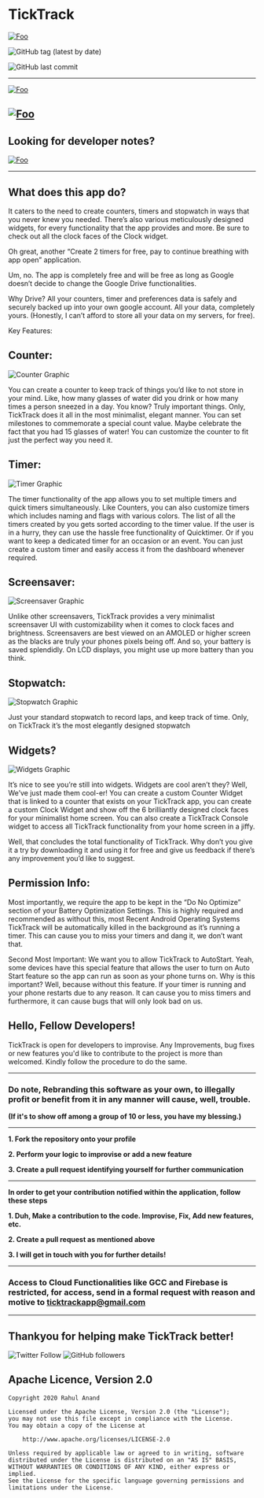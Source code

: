 # TickTrack 

<a href="https://github.com/theflopguy/TickTrack/blob/master/LICENSE.txt" rel="License">![Foo](https://img.shields.io/github/license/theflopguy/TickTrack?style=for-the-badge )</a>

![GitHub tag (latest by date)](https://img.shields.io/github/v/tag/theflopguy/ticktrack?label=Current%20Release&style=for-the-badge)

![GitHub last commit](https://img.shields.io/github/last-commit/theflopguy/ticktrack?style=for-the-badge)

----
<a href="https://play.google.com/store/apps/details?id=com.theflopguyproductions.ticktrack" rel="Playstore Graphic">![Foo](https://github.com/theflopguy/TickTrack/blob/master/images/Playstore%20Feature%20Graphics.jpg )</a>

<a href="https://play.google.com/store/apps/details?id=com.theflopguyproductions.ticktrack" rel="Download now">![Foo](https://img.shields.io/badge/Get%20it%20on%20Playstore-Now-blue?style=for-the-badge)</a>
----

## Looking for developer notes?
<a href="#devSection" rel="Go to Developer">![Foo](https://img.shields.io/badge/Jump%20to%20Developer-Section-orange?style=for-the-badge)</a>

----
## What does this app do?
It caters to the need to create counters, timers and stopwatch in ways that you never knew you needed. There’s also various meticulously designed widgets, for every functionality that the app provides and more. Be sure to check out all the clock faces of the Clock widget.

Oh great, another “Create 2 timers for free, pay to continue breathing with app open” application.

Um, no. The app is completely free and will be free as long as Google doesn’t decide to change the Google Drive functionalities.

Why Drive?
All your counters, timer and preferences data is safely and securely backed up into your own google account. All your data, completely yours. (Honestly, I can’t afford to store all your data on my servers, for free).

Key Features:

## Counter:

![Counter Graphic](https://github.com/theflopguy/TickTrack/blob/master/images/Playstore-ScreenshotsArtboard-2.png)

You can create a counter to keep track of things you’d like to not store in your mind. Like, how many glasses of water did you drink or how many times a person sneezed in a day. You know? Truly important things. Only, TickTrack does it all in the most minimalist, elegant manner.
You can set milestones to commemorate a special count value. Maybe celebrate the fact that you had 15 glasses of water! You can customize the counter to fit just the perfect way you need it.

## Timer:

![Timer Graphic](https://github.com/theflopguy/TickTrack/blob/master/images/Playstore-ScreenshotsArtboard-1.png)

The timer functionality of the app allows you to set multiple timers and quick timers simultaneously. Like Counters, you can also customize timers which includes naming and flags with various colors. The list of all the timers created by you gets sorted according to the timer value. If the user is in a hurry, they can use the hassle free functionality of Quicktimer. Or if you want to keep a dedicated timer for an occasion or an event. You can just create a custom timer and easily access it from the dashboard whenever required.

## Screensaver:

![Screensaver Graphic](https://github.com/theflopguy/TickTrack/blob/master/images/Playstore-ScreenshotsArtboard-4.png)

Unlike other screensavers, TickTrack provides a very minimalist screensaver UI with customizability when it comes to clock faces and brightness. Screensavers are best viewed on an AMOLED or higher screen as the blacks are truly your phones pixels being off. And so, your battery is saved splendidly. On LCD displays, you might use up more battery than you think.


## Stopwatch:

![Stopwatch Graphic](https://github.com/theflopguy/TickTrack/blob/master/images/Playstore-ScreenshotsArtboard-3.png)

Just your standard stopwatch to record laps, and keep track of time. Only, on TickTrack it’s the most elegantly designed stopwatch

## Widgets?

![Widgets Graphic](https://github.com/theflopguy/TickTrack/blob/master/images/Playstore-ScreenshotsArtboard-5.png)

It’s nice to see you’re still into widgets. Widgets are cool aren’t they? Well, We’ve just made them cool-er! You can create a custom Counter Widget that is linked to a counter that exists on your TickTrack app, you can create a custom Clock Widget and show off the 6 brilliantly designed clock faces for your minimalist home screen.
You can also create a TickTrack Console widget to access all TickTrack functionality from your home screen in a jiffy.

Well, that concludes the total functionality of TickTrack. Why don’t you give it a try by downloading it and using it for free and give us feedback if there’s any improvement you’d like to suggest.

## Permission Info:

Most importantly, we require the app to be kept in the “Do No Optimize” section of your Battery Optimization Settings. This is highly required and recommended as without this, most Recent Android Operating Systems TickTrack will be automatically killed in the background as it’s running a timer. This can cause you to miss your timers and dang it, we don’t want that.

Second Most Important: We want you to allow TickTrack to AutoStart. Yeah, some devices have this special feature that allows the user to turn on Auto Start feature so the app can run as soon as your phone turns on. Why is this important? Well, because without this feature. If your timer is running and your phone restarts due to any reason. It can cause you to miss timers and furthermore, it can cause bugs that will only look bad on us.

## <a name="devSection"></a>Hello, Fellow Developers!

TickTrack is open for developers to improvise. Any Improvements, bug fixes or new features you'd like to contribute to the project is more than welcomed.
Kindly follow the procedure to do the same. 

----
### Do note, Rebranding this software as your own, to illegally profit or benefit from it in any manner will cause, well, trouble. 

**(If it's to show off among a group of 10 or less, you have my blessing.)**

----

**1. Fork the repository onto your profile**

**2. Perform your logic to improvise or add a new feature**

**3. Create a pull request identifying yourself for further communication**

----

**In order to get your contribution notified within the application, follow these steps**

**1. Duh, Make a contribution to the code. Improvise, Fix, Add new features, etc.**

**2. Create a pull request as mentioned above**

**3. I will get in touch with you for further details!**

----
### Access to Cloud Functionalities like GCC and Firebase is restricted, for access, send in a formal request with reason and motive to ticktrackapp@gmail.com
----

## Thankyou for helping make TickTrack better!

![Twitter Follow](https://img.shields.io/twitter/follow/TheFlopGuy?label=Follow%20me%20%40Twitter&style=for-the-badge) ![GitHub followers](https://img.shields.io/github/followers/theflopguy?label=Follow%20me%20%40github&style=for-the-badge)


## Apache Licence, Version 2.0

    Copyright 2020 Rahul Anand
    
    Licensed under the Apache License, Version 2.0 (the "License");
    you may not use this file except in compliance with the License.
    You may obtain a copy of the License at
    
        http://www.apache.org/licenses/LICENSE-2.0
    
    Unless required by applicable law or agreed to in writing, software
    distributed under the License is distributed on an "AS IS" BASIS,
    WITHOUT WARRANTIES OR CONDITIONS OF ANY KIND, either express or implied.
    See the License for the specific language governing permissions and
    limitations under the License.
